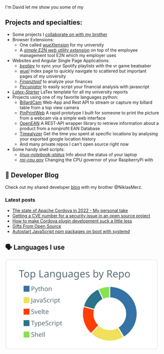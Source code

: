 I'm David let me show you some of my

## Projects and specialties:

* Some projects I [collaborate on with my brother](https://github.com/Merzlabs)
* Browser Extensions:
  * One called [*wueXtension*](https://github.com/DavidM42/wueXtension) for my university
  * A [*simple E2N web utility extension*](https://github.com/DavidM42/E2NCalculator) on top of the employee management tool E2N which my employer uses
* Websites and Angular Single Page Applications:
  * [*beatipy*](https://github.com/DavidM42/beatipy) to sync your Spotify playlists with the vr game beatsaber
  * [*wuel*](https://github.com/DavidM42/wuel) Index page to quickly navigate to scattered but important pages of my university
  * [*Finanztopf*](https://github.com/Merzlabs/finanztopf) to analyze your finances
  * [*Pecuniator*](https://github.com/Merzlabs/pecuniator) to easily script your financial analysis with javascript
* [*Latex-Starter*](https://github.com/DavidM42/Latex-Starter) LaTex template for all my university reports 
* Projects using one of my favorite languages python:
  * [BillardCam](https://github.com/DavidM42/BillardCam) Web-App and Rest API to stream or capture my billard table from a top view camera
  * [PinPrintWeb](https://github.com/DavidM42/PinPrintWeb) A rapid prototype I built for someone to print the picture from a webcam via a simple web interface
  * [OpenEAN](https://github.com/DavidM42/OpenEAN) A REST-API wrapper library to retrieve information about a product from a nonprofit EAN Database
  <!-- TODO open source RevY ? -->
  * [Timealyzer](https://github.com/DavidM42/Timealyzer) Get the time you spent at specific locations by analysing your exported google location history
  * And many private repos I can't open source right now
* Some handy shell scripts:
  * [*linux-notebook-status*](https://github.com/DavidM42/linux-notebook-status) Info about the status of your laptop 
  * [*rpi-cpu.gov*](https://github.com/DavidM42/rpi-cpu.gov) Changing the CPU governor of your RaspberryPi with

## 📩 Developer Blog
Check out my shared developer [blog](https://blog.merzlabs.com/) with my brother @NiklasMerz.
### Latest posts
<!-- BLOG-POST-LIST:START -->
- [The state of Apache Cordova in 2022 - My personal take](https://blog.merzlabs.com/posts/cordova-2022/)
- [Getting a CVE number for a security issue in an open source project](https://blog.merzlabs.com/posts/oss-vulnerability/)
- [How to make Cordova plugin development suck a little less](https://blog.merzlabs.com/posts/cordova-plugin-development/)
- [Gifts From Open Source](https://blog.merzlabs.com/posts/my-oss/)
- [Autostart JavaScript npm packages on boot with systemd](https://blog.merzlabs.com/posts/js-autostart-systemd/)
<!-- BLOG-POST-LIST:END -->

## 🗣️ Languages I use
[![](https://raw.githubusercontent.com/DavidM42/DavidM42/master/profile-summary-card-output/default/1-repos-per-language.svg)](https://github.com/vn7n24fzkq/github-profile-summary-cards)
